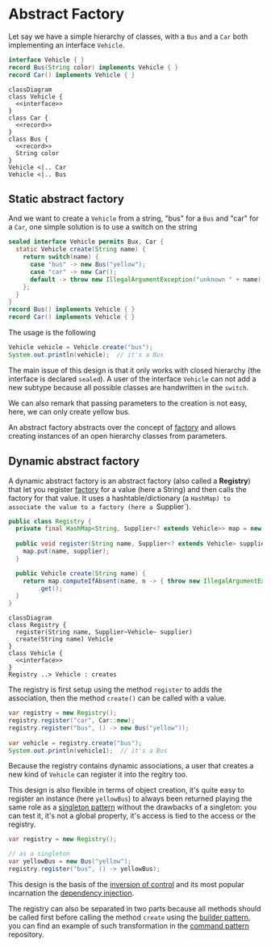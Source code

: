 # Abstract Factory

Let say we have a simple hierarchy of classes, with a `Bus` and a `Car` both implementing an interface `Vehicle`.

```java
interface Vehicle { }
record Bus(String color) implements Vehicle { }
record Car() implements Vehicle { }
```

```mermaid
classDiagram
class Vehicle {
  <<interface>>
}
class Car {
  <<record>>
}
class Bus {
  <<record>>
  String color
}
Vehicle <|.. Car
Vehicle <|.. Bus
```

## Static abstract factory

And we want to create a `Vehicle` from a string, "bus" for a `Bus` and "car" for a `Car`,
one simple solution is to use a switch on the string

```java
sealed interface Vehicle permits Bux, Car {
  static Vehicle create(String name) {
    return switch(name) {
      case "bus" -> new Bus("yellow");
      case "car" -> new Car();
      default -> throw new IllegalArgumentException("unknown " + name);
    };
  }
}
record Bus() implements Vehicle { }
record Car() implements Vehicle { }
```

The usage is the following
```java
Vehicle vehicle = Vehicle.create("bus");
System.out.println(vehicle);  // it's a Bus
```

The main issue of this design is that it only works with closed hierarchy (the interface is declared `sealed`).
A user of the interface `Vehicle` can not add a new subtype because all possible classes are handwritten
in the `switch`.

We can also remark that passing parameters to the creation is not easy, here, we can only create yellow bus. 

An abstract factory abstracts over the concept of [factory](../factory) and
allows creating instances of an open hierarchy classes from parameters.


## Dynamic abstract factory

A dynamic abstract factory is an abstract factory (also called a **Registry**) that let you register
[factory](../factory) for a value (here a String) and then calls the factory for that value.
It uses a hashtable/dictionary (a `HashMap) to associate the value to a factory (here a `Supplier`).

```java
public class Registry {
  private final HashMap<String, Supplier<? extends Vehicle>> map = new HashMap<>();
    
  public void register(String name, Supplier<? extends Vehicle> supplier) {
    map.put(name, supplier);
  }

  public Vehicle create(String name) {
    return map.computeIfAbsent(name, n -> { throw new IllegalArgumentException("Unknown " + n); })
        .get();
  }
}
```

```mermaid
classDiagram
class Registry {
  register(String name, Supplier~Vehicle~ supplier)
  create(String name) Vehicle
}
class Vehicle {
  <<interface>>
}
Registry ..> Vehicle : creates
```

The registry is first setup using the method `register` to adds the association, then the method `create()`
can be called with a value.

```java
var registry = new Registry();
registry.register("car", Car::new);
registry.register("bus", () -> new Bus("yellow"));
    
var vehicle = registry.create("bus");
System.out.println(vehicle1);  // it's a Bus
```

Because the registry contains dynamic associations, a user that creates a new kind of `Vehicle`
can register it into the regitry too.

This design is also flexible in terms of object creation, it's quite easy to register an instance
(here `yellowBus`) to always been returned playing the same role as a
[singleton pattern](https://en.wikipedia.org/wiki/Singleton_pattern)
without the drawbacks of a singleton: you can test it, it's not a global property,
it's access is tied to the access or the registry.

```java
var registry = new Registry();

// as a singleton
var yellowBus = new Bus("yellow");
registry.register("bus", () -> yellowBus);
```

This design is the basis of the [inversion of control](https://en.wikipedia.org/wiki/Inversion_of_control)
and its most popular incarnation the [dependency injection](https://en.wikipedia.org/wiki/Dependency_injection).

The registry can also be separated in two parts because all methods should be called first before calling
the method `create` using the [builder pattern](../builder), you can find an example of such transformation
in the [command pattern](../command) repository.